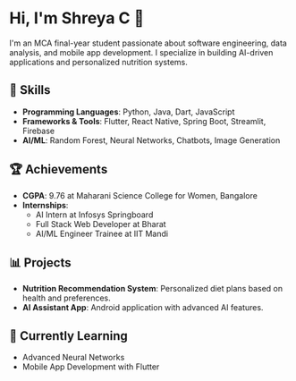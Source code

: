 # Hi, I'm Shreya C 👋

I'm an MCA final-year student passionate about software engineering, data analysis, and mobile app development. I specialize in building AI-driven applications and personalized nutrition systems. 

## 🚀 Skills
- **Programming Languages**: Python, Java, Dart, JavaScript
- **Frameworks & Tools**: Flutter, React Native, Spring Boot, Streamlit, Firebase
- **AI/ML**: Random Forest, Neural Networks, Chatbots, Image Generation

## 🏆 Achievements
- **CGPA**: 9.76 at Maharani Science College for Women, Bangalore
- **Internships**:
  - AI Intern at Infosys Springboard
  - Full Stack Web Developer at Bharat
  - AI/ML Engineer Trainee at IIT Mandi

## 📊 Projects
- **Nutrition Recommendation System**: Personalized diet plans based on health and preferences.
- **AI Assistant App**: Android application with advanced AI features.

## 🌱 Currently Learning
- Advanced Neural Networks
- Mobile App Development with Flutter

